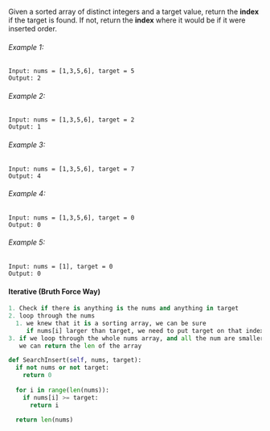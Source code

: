 Given a sorted array of distinct integers and a target value, return the <strong>index</strong> if the target is found.
If not, return the <strong>index</strong> where it would be if it were inserted order.

###### Example 1:
```
Input: nums = [1,3,5,6], target = 5
Output: 2
```
###### Example 2:
```
Input: nums = [1,3,5,6], target = 2
Output: 1
```
###### Example 3:
```
Input: nums = [1,3,5,6], target = 7
Output: 4
```
###### Example 4:
```
Input: nums = [1,3,5,6], target = 0
Output: 0
```
###### Example 5:
```
Input: nums = [1], target = 0
Output: 0
```

#### Iterative (Bruth Force Way)
```python
1. Check if there is anything is the nums and anything in target
2. loop through the nums
  1. we knew that it is a sorting array, we can be sure
     if nums[i] larger than target, we need to put target on that index
3. if we loop through the whole nums array, and all the num are smaller than target
   we can return the len of the array

def SearchInsert(self, nums, target):
  if not nums or not target:
    return 0
  
  for i in range(len(nums)):
    if nums[i] >= target:
      return i
  
  return len(nums)
```
